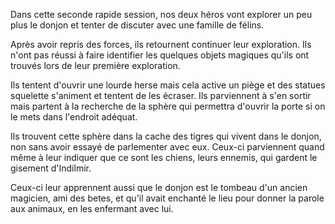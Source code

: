 Dans cette seconde rapide session, nos deux héros vont explorer un peu plus le
donjon et tenter de discuter avec une famille de félins.

Après avoir repris des forces, ils retournent continuer leur exploration. Ils
n'ont pas réussi à faire identifier les quelques objets magiques qu'ils ont
trouvés lors de leur première exploration.

Ils tentent d'ouvrir une lourde herse mais cela active un piège et des statues
squelette s'animent et tentent de les écraser. Ils parviennent à s'en sortir
mais partent à la recherche de la sphère qui permettra d'ouvrir la porte si on
le mets dans l'endroit adéquat.

Ils trouvent cette sphère dans la cache des tigres qui vivent dans le donjon,
non sans avoir essayé de parlementer avec eux. Ceux-ci parviennent quand même
à leur indiquer que ce sont les chiens, leurs ennemis, qui gardent le gisement
d'Indilmir.

Ceux-ci leur apprennent aussi que le donjon est le tombeau d'un ancien magicien,
ami des betes, et qu'il avait enchanté le lieu pour donner la parole aux
animaux, en les enfermant avec lui.
